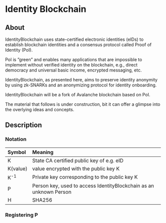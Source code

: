 # Identity Blockchain

## About

IdentityBlockchain uses state-certified electronic identities (eIDs) to establish blockchain identities and a consensus protocol called Proof of Identity (PoI). 

PoI is ”green” and enables many applications that are impossible to implement without verified identity on the blockchain, e.g., direct democracy and universal basic income, encrypted messaging, etc.

IdentityBlockchain, as presented here, aims to preserve identity anonymity by using zk-SNARKs and an anonymizing protocol for identity onboarding.

IdentityBlockchain will be a fork of Avalanche blockchain based on PoI.

The material that follows is under construction, bit it can offer a glimpse into the overlying ideas and concepts.

## Description

### Notation

| Symbol      | Meaning     |
| :---        |    :----  |
| K      | State CA certified public key of e.g. eID       |
| K(value)   | value encrypted with the public key K        |
| K<sup>-1</sup> | Private key corresponding to the public key K    |
| P | Person key, used to access IdentityBlockchain as an unknown Person    |
| H | SHA256    |

### Registering P
